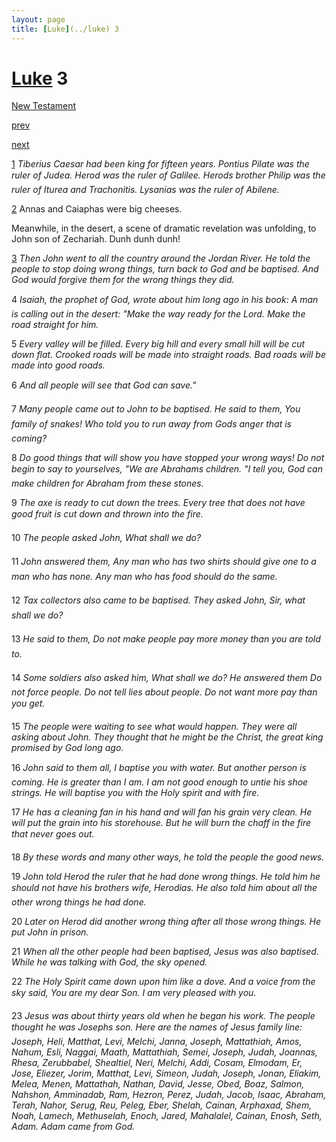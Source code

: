 ```yaml
---
layout: page
title: [Luke](../luke) 3
---
```


# [Luke](../luke) 3

[New Testament](/new-testament)


[prev](luke-2.html)


[next](luke-4.html)

[1](https://reddit.com/75o4vc) _Tiberius Caesar had been king for fifteen years. Pontius Pilate was the ruler of Judea.  Herod was the ruler of Galilee. Herods brother Philip was the ruler of Iturea and Trachonitis. Lysanias was the ruler of Abilene._

[2](https://reddit.com/75o4vg) Annas and Caiaphas were big cheeses.

Meanwhile, in the desert, a scene of dramatic revelation was unfolding, to John son of Zechariah.  Dunh dunh dunh!

[3](https://reddit.com/75o4vl) _Then John went to all the country around the Jordan River. He told the people to stop doing wrong things, turn back to God and be baptised. And God would forgive them for the wrong things they did._

4 _Isaiah, the prophet of God, wrote about him long ago in his book: A man is calling out in the desert: "Make the way ready for the Lord. Make the road straight for him._

5 _Every valley will be filled. Every big hill and every small hill will be cut down flat.  Crooked roads will be made into straight roads. Bad roads will be made into good roads._

6 _And all people will see that God can save." _

7 _Many people came out to John to be baptised. He said to them, You family of snakes!  Who told you to run away from Gods anger that is coming?_

8 _Do good things that will show you have stopped your wrong ways! Do not begin to say to yourselves, "We are Abrahams children. "I tell you, God can make children for Abraham from these stones._

9 _The axe is ready to cut down the trees. Every tree that does not have good fruit is cut down and thrown into the fire._

10 _The people asked John, What shall we do?_

11 _John answered them, Any man who has two shirts should give one to a man who has none. Any man who has food should do the same._

12 _Tax collectors also came to be baptised. They asked John, Sir, what shall we do?_

13 _He said to them, Do not make people pay more money than you are told to._

14 _Some soldiers also asked him, What shall we do? He answered them Do not force people. Do not tell lies about people. Do not want more pay than you get._

15 _The people were waiting to see what would happen. They were all asking about John.  They thought that he might be the Christ, the great king promised by God long ago._

16 _John said to them all, I baptise you with water. But another person is coming. He is greater than I am. I am not good enough to untie his shoe strings. He will baptise you with the Holy spirit and with fire._

17 _He has a cleaning fan in his hand and will fan his grain very clean. He will put the grain into his storehouse. But he will burn the chaff in the fire that never goes out._

18 _By these words and many other ways, he told the people the good news._

19 _John told Herod the ruler that he had done wrong things. He told him he should not have his brothers wife, Herodias. He also told him about all the other wrong things he had done._

20 _Later on Herod did another wrong thing after all those wrong things. He put John in prison._

21 _When all the other people had been baptised, Jesus was also baptised. While he was talking with God, the sky opened._

22 _The Holy Spirit came down upon him like a dove. And a voice from the sky said, You are my dear Son. I am very pleased with you._

23 _Jesus was about thirty years old when he began his work. The people thought he was Josephs son. Here are the names of Jesus family line: Joseph, Heli, Matthat, Levi,  Melchi, Janna, Joseph, Mattathiah, Amos, Nahum, Esli, Naggai, Maath, Mattathiah,  Semei, Joseph, Judah, Joannas, Rhesa, Zerubbabel, Shealtiel, Neri, Melchi, Addi, Cosam,  Elmodam, Er, Jose, Eliezer, Jorim, Matthat, Levi, Simeon, Judah, Joseph, Jonan,  Eliakim, Melea, Menen, Mattathah, Nathan, David, Jesse, Obed, Boaz, Salmon,  Nahshon, Amminadab, Ram, Hezron, Perez, Judah, Jacob, Isaac, Abraham, Terah,  Nahor, Serug, Reu, Peleg, Eber, Shelah, Cainan, Arphaxad, Shem, Noah, Lamech,  Methuselah, Enoch, Jared, Mahalalel, Cainan, Enosh, Seth, Adam. Adam came from God._

